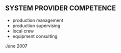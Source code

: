 ## SYSTEM PROVIDER COMPETENCE

+ production management
+ production supervising
+ local crew
+ equipment consulting

June 2007